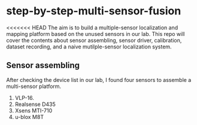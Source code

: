 # step-by-step-multi-sensor-fusion

<<<<<<< HEAD
The aim is to build a multiple-sensor localization and mapping platform based on the unused sensors in our lab. This repo will cover the contents about sensor assembling, sensor driver, calibration, dataset recording, and a naive mutilple-sensor localization system.

## Sensor assembling

After checking the device list in our lab, I found four sensors to assemble a multi-sensor platform.
1. VLP-16.
2. Realsense D435
3. Xsens MTI-710
4. u-blox M8T